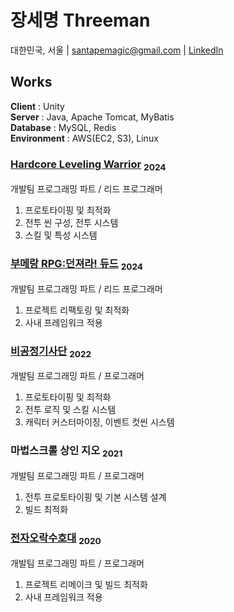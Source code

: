 # 장세명 Threeman
대한민국, 서울 | santapemagic@gmail.com | [LinkedIn](https://www.linkedin.com/in/3hreeman)


## Works
**Client**      : Unity  
**Server**      : Java, Apache Tomcat, MyBatis  
**Database**    : MySQL, Redis  
**Environment** : AWS(EC2, S3), Linux


### [Hardcore Leveling Warrior](https://play.google.com/store/apps/details?id=com.superplanet.lucid3.global&hl=en) <sub>2024</sub>

개발팀 프로그래밍 파트 / 리드 프로그래머
1. 프로토타이핑 및 최적화
2. 전투 씬 구성, 전투 시스템
3. 스킬 및 특성 시스템

### [부메랑 RPG:던져라! 듀드](https://play.google.com/store/apps/details?id=com.superplanet.boomerang&hl=ko) <sub>2024</sub>
개발팀 프로그래밍 파트 / 리드 프로그래머
1. 프로젝트 리팩토링 및 최적화
2. 사내 프레임워크 적용
   
### [비공정기사단](https://play.google.com/store/apps/details?id=com.superplanet.airship) <sub>2022</sub>

개발팀 프로그래밍 파트 / 프로그래머
1. 프로토타이핑 및 최적화
2. 전투 로직 및 스킬 시스템
3. 캐릭터 커스터마이징, 이벤트 컷씬 시스템

### 마법스크롤 상인 지오 <sub>2021</sub>
개발팀 프로그래밍 파트 / 프로그래머
1. 전투 프로토타이핑 및 기본 시스템 설계
2. 빌드 최적화
   
### [전자오락수호대](https://play.google.com/store/apps/details?id=com.superplanet.videogameguardians&hl=ko) <sub>2020</sub>
개발팀 프로그래밍 파트 / 프로그래머
1. 프로젝트 리메이크 및 빌드 최적화
2. 사내 프레임워크 적용

<!--
**3hreeman/3hreeman** is a ✨ _special_ ✨ repository because its `README.md` (this file) appears on your GitHub profile.

Here are some ideas to get you started:

- 🔭 I’m currently working on ...
- 🌱 I’m currently learning ...
- 👯 I’m looking to collaborate on ...
- 🤔 I’m looking for help with ...
- 💬 Ask me about ...
- 📫 How to reach me: ...
- 😄 Pronouns: ...
- ⚡ Fun fact: ...
-->
